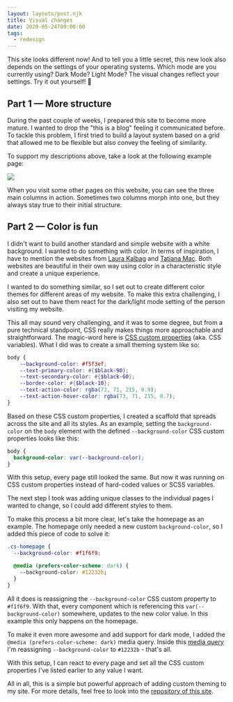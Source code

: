 ```yaml
---
layout: layouts/post.njk
title: Visual changes
date: 2020-05-24T09:00:00
tags:
  - redesign
---
```


This site looks different now! And to tell you a little secret, this new look also depends on the settings of your operating systems. Which mode are you currently using? Dark Mode? Light Mode? The visual changes reflect your settings. Try it out yourself! 🌈

## Part 1 — More structure

During the past couple of weeks, I prepared this site to become more mature. I wanted to drop the "this is a blog" feeling it communicated before. To tackle this problem, I first tried to build a layout system based on a grid that allowed me to be flexible but also convey the feeling of similarity.

To support my descriptions above, take a look at the following example page:

![](/uploads/journal/layout-grid.jpg)

When you visit some other pages on this website, you can see the three main columns in action. Sometimes two columns morph into one, but they always stay true to their initial structure.

## Part 2 — Color is fun

I didn't want to build another standard and simple website with a white background. I wanted to do something with color. In terms of inspiration, I have to mention the websites from [Laura Kalbag](https://laurakalbag.com) and [Tatiana Mac](https://tatianamac.com). Both websites are beautiful in their own way using color in a characteristic style and create a unique experience.

I wanted to do something similar, so I set out to create  different color themes for different areas of my website. To make this  extra challenging, I also set out to have them react for the dark/light  mode setting of the person visiting my website.

This all may sound very challenging, and it was to some degree, but from a pure technical standpoint, CSS really makes things more approachable and straightforward. The magic-word here is [CSS custom properties](https://developer.mozilla.org/en-US/docs/Web/CSS/Using_CSS_custom_properties) (aka. CSS variables). What I did was to create a small theming system like so:

```scss
body {
	--background-color: #f5f3ef;
	--text-primary-color: #{$black-90};
	--text-secondary-color: #{$black-60};
	--border-color: #{$black-10};
	--text-action-color: rgba(73, 71, 215, 0.9);
	--text-action-hover-color: rgba(73, 71, 215, 0.7);
}
```

Based on these CSS custom properties, I created a scaffold that spreads across the site and all its styles. As an example, setting the `background-color` on the `body` element with the defined `--background-color` CSS custom properties looks like this:

```css
body {
  background-color: var(--background-color);
}
```

With this setup, every page still looked the same. But now it was  running on CSS custom properties instead of hard-coded values or SCSS  variables.

The next step I took was adding unique classes to the individual pages I wanted to change, so I could add different styles to them.

To make this process a bit more clear, let's take the homepage as an example. The homepage only needed a new custom `background-color`, so I added this piece of code to solve it:

```css
.cs-homepage {
  --background-color: #f1f6f9;

  @media (prefers-color-scheme: dark) {
    --background-color: #12232b;
  }
}
```

All it does is reassigning the `--background-color` CSS custom property to `#f1f6f9`. With that, every component which is referencing this `var(--background-color)` somewhere, updates to the new color value. In this example this only happens on the homepage.

To make it even more awesome and add support for dark mode, I added the `@media (prefers-color-scheme: dark)` media query. Inside this [media query](https://developer.mozilla.org/de/docs/Web/CSS/Media_Queries/Using_media_queries) I'm reassigning `--background-color` to `#12232b` - that's all.

With this setup, I can react to every page and set all the CSS custom properties I've listed earlier to any value I want.  

All in all, this is a simple but powerful approach of adding custom theming to my site. For more details, feel free to look into the [repository of this site](https://github.com/coolcut/fruechtl.me).
